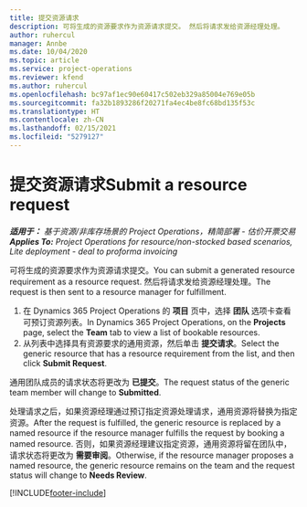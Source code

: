 ```yaml
---
title: 提交资源请求
description: 可将生成的资源要求作为资源请求提交。 然后将请求发给资源经理处理。
author: ruhercul
manager: Annbe
ms.date: 10/04/2020
ms.topic: article
ms.service: project-operations
ms.reviewer: kfend
ms.author: ruhercul
ms.openlocfilehash: bc97af1ec90e60417c502eb329a85004e769e05b
ms.sourcegitcommit: fa32b1893286f20271fa4ec4be8fc68bd135f53c
ms.translationtype: HT
ms.contentlocale: zh-CN
ms.lasthandoff: 02/15/2021
ms.locfileid: "5279127"
---
```

# <a name="submit-a-resource-request"></a><span data-ttu-id="e5e7f-104">提交资源请求</span><span class="sxs-lookup"><span data-stu-id="e5e7f-104">Submit a resource request</span></span>

<span data-ttu-id="e5e7f-105">_**适用于：** 基于资源/非库存场景的 Project Operations，精简部署 - 估价开票交易_</span><span class="sxs-lookup"><span data-stu-id="e5e7f-105">_**Applies To:** Project Operations for resource/non-stocked based scenarios, Lite deployment - deal to proforma invoicing_</span></span>

<span data-ttu-id="e5e7f-106">可将生成的资源要求作为资源请求提交。</span><span class="sxs-lookup"><span data-stu-id="e5e7f-106">You can submit a generated resource requirement as a resource request.</span></span> <span data-ttu-id="e5e7f-107">然后将请求发给资源经理处理。</span><span class="sxs-lookup"><span data-stu-id="e5e7f-107">The request is then sent to a resource manager for fulfillment.</span></span>

1. <span data-ttu-id="e5e7f-108">在 Dynamics 365 Project Operations 的 **项目** 页中，选择 **团队** 选项卡查看可预订资源列表。</span><span class="sxs-lookup"><span data-stu-id="e5e7f-108">In Dynamics 365 Project Operations, on the **Projects** page, select the **Team** tab to view a list of bookable resources.</span></span> 
2. <span data-ttu-id="e5e7f-109">从列表中选择具有资源要求的通用资源，然后单击 **提交请求**。</span><span class="sxs-lookup"><span data-stu-id="e5e7f-109">Select the generic resource that has a resource requirement from the list, and then click **Submit Request**.</span></span>

<span data-ttu-id="e5e7f-110">通用团队成员的请求状态将更改为 **已提交**。</span><span class="sxs-lookup"><span data-stu-id="e5e7f-110">The request status of the generic team member will change to **Submitted**.</span></span>

<span data-ttu-id="e5e7f-111">处理请求之后，如果资源经理通过预订指定资源处理请求，通用资源将替换为指定资源。</span><span class="sxs-lookup"><span data-stu-id="e5e7f-111">After the request is fulfilled, the generic resource is replaced by a named resource if the resource manager fulfills the request by booking a named resource.</span></span> <span data-ttu-id="e5e7f-112">否则，如果资源经理建议指定资源，通用资源将留在团队中，请求状态将更改为 **需要审阅**。</span><span class="sxs-lookup"><span data-stu-id="e5e7f-112">Otherwise, if the resource manager proposes a named resource, the generic resource remains on the team and the request status will change to **Needs Review**.</span></span>


[!INCLUDE[footer-include](../includes/footer-banner.md)]